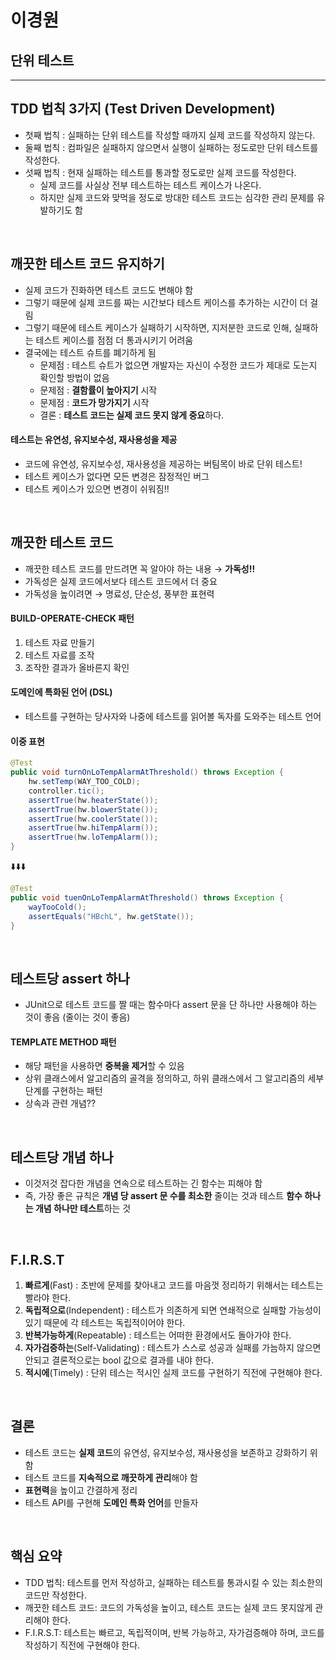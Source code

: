 # 이경원

## 단위 테스트

---

## TDD 법칙 3가지 (Test Driven Development)

- 첫째 법칙 : 실패하는 단위 테스트를 작성할 때까지 실제 코드를 작성하지 않는다.
- 둘째 법칙 : 컴파일은 실패하지 않으면서 실행이 실패하는 정도로만 단위 테스트를 작성한다.
- 섯째 법칙 : 현재 실패하는 테스트를 통과할 정도로만 실제 코드를 작성한다.
  - 실제 코드를 사실상 전부 테스트하는 테스트 케이스가 나온다.
  - 하지만 실제 코드와 맞먹을 정도로 방대한 테스트 코드는 심각한 관리 문제를 유발하기도 함

<br>

## 깨끗한 테스트 코드 유지하기

- 실제 코드가 진화하면 테스트 코드도 변해야 함
- 그렇기 때문에 실제 코드를 짜는 시간보다 테스트 케이스를 추가하는 시간이 더 걸림
- 그렇기 때문에 테스트 케이스가 실패하기 시작하면, 지저분한 코드로 인해, 실패하는 테스트 케이스를 점점 더 통과시키기 어려움
- 결국에는 테스트 슈트를 폐기하게 됨
  - 문제점 : 테스트 슈트가 없으면 개발자는 자신이 수정한 코드가 제대로 도는지 확인할 방법이 없음
  - 문제점 : **결함률이 높아지기** 시작
  - 문제점 : **코드가 망가지기** 시작
  - 결론 : **테스트 코드는 실제 코드 못지 않게 중요**하다.

#### 테스트는 유연성, 유지보수성, 재사용성을 제공

- 코드에 유연성, 유지보수성, 재사용성을 제공하는 버팀목이 바로 단위 테스트!
- 테스트 케이스가 없다면 모든 변경은 잠정적인 버그
- 테스트 케이스가 있으면 변경이 쉬워짐!!

<br>

## 깨끗한 테스트 코드

- 깨끗한 테스트 코드를 만드려면 꼭 알아야 하는 내용 → **가독성!!**
- 가독성은 실제 코드에서보다 테스트 코드에서 더 중요
- 가독성을 높이려면 → 명료성, 단순성, 풍부한 표현력

#### BUILD-OPERATE-CHECK 패턴

1. 테스트 자료 만들기
2. 테스트 자료를 조작
3. 조작한 결과가 올바른지 확인

#### 도메인에 특화된 언어 (DSL)

- 테스트를 구현하는 당사자와 나중에 테스트를 읽어볼 독자를 도와주는 테스트 언어

#### 이중 표현

```java
@Test
public void turnOnLoTempAlarmAtThreshold() throws Exception {
    hw.setTemp(WAY_TOO_COLD);
    controller.tic();
    assertTrue(hw.heaterState());
    assertTrue(hw.blowerState());
    assertTrue(hw.coolerState());
    assertTrue(hw.hiTempAlarm());
    assertTrue(hw.loTempAlarm());
}
```

⬇️⬇️⬇️

```java
@Test
public void tuenOnLoTempAlarmAtThreshold() throws Exception {
    wayTooCold();
    assertEquals("HBchL", hw.getState());
}
```

<br>

## 테스트당 assert 하나

- JUnit으로 테스트 코드를 짤 때는 함수마다 assert 문을 단 하나만 사용해야 하는 것이 좋음 (줄이는 것이 좋음)


#### TEMPLATE METHOD 패턴

- 해당 패턴을 사용하면 **중복을 제거**할 수 있음
- 상위 클래스에서 알고리즘의 골격을 정의하고, 하위 클래스에서 그 알고리즘의 세부 단계를 구현하는 패턴
- 상속과 관련 개념??

<br>

## 테스트당 개념 하나

- 이것저것 잡다한 개념을 연속으로 테스트하는 긴 함수는 피해야 함
- 즉, 가장 좋은 규칙은 **개념 당 assert 문 수를 최소한** 줄이는 것과 테스트 **함수 하나는 개념 하나만 테스트**하는 것

<br>

## F.I.R.S.T

1. **빠르게**(Fast) : 초반에 문제를 찾아내고 코드를 마음껏 정리하기 위해서는 테스트는 빨라야 한다.
2. **독립적으로**(Independent) : 테스트가 의존하게 되면 연쇄적으로 실패할 가능성이 있기 때문에 각 테스트는 독립적이어야 한다.
3. **반복가능하게**(Repeatable) : 테스트는 어떠한 환경에서도 돌아가야 한다.
4. **자가검증하는**(Self-Validating) : 테스트가 스스로 성공과 실패를 가늠하지 않으면 안되고 결론적으로는 bool 값으로 결과를 내야 한다.
5. **적시에**(Timely) : 단위 테스는 적시인 실제 코드를 구현하기 직전에 구현해야 한다.

<br>

## 결론
- 테스트 코드는 **실제 코드**의 유연성, 유지보수성, 재사용성을 보존하고 강화하기 위함
- 테스트 코드를 **지속적으로 깨끗하게 관리**해야 함
- **표현력**을 높이고 간결하게 정리
- 테스트 API를 구현해 **도메인 특화 언어**를 만들자

<br>

## 핵심 요약
- TDD 법칙: 테스트를 먼저 작성하고, 실패하는 테스트를 통과시킬 수 있는 최소한의 코드만 작성한다.
- 깨끗한 테스트 코드: 코드의 가독성을 높이고, 테스트 코드는 실제 코드 못지않게 관리해야 한다.
- F.I.R.S.T: 테스트는 빠르고, 독립적이며, 반복 가능하고, 자가검증해야 하며, 코드를 작성하기 직전에 구현해야 한다.